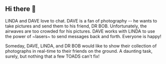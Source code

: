 ## Hi there 👋

LINDA and DAVE love to chat. DAVE is a fan of photography -- he wants to take pictures and send them to his friend, DR BOB. Unfortunately, the airwaves are too crowded for his pictures. DAVE works with LINDA to use the power of \~lasers\~ to send messages back and forth. Everyone is happy!

Someday, DAVE, LINDA, and DR BOB would like to show their collection of photographs in real-time to their friends on the ground. A daunting task, surely, but nothing that a few TOADS can't fix!

<!--

**Here are some ideas to get you started:**

🙋‍♀️ A short introduction - what is your organization all about?
🌈 Contribution guidelines - how can the community get involved?
👩‍💻 Useful resources - where can the community find your docs? Is there anything else the community should know?
🍿 Fun facts - what does your team eat for breakfast?
🧙 Remember, you can do mighty things with the power of [Markdown](https://docs.github.com/github/writing-on-github/getting-started-with-writing-and-formatting-on-github/basic-writing-and-formatting-syntax)
-->
